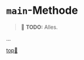 # `main`-Methode

> :construction: **TODO:** Alles.

...


<!-- Dieser Link sollte am Ende der Datei stehen! -->
<a class="top-link" href="#" title="Zum Anfang scrollen!">top:balloon:</a>